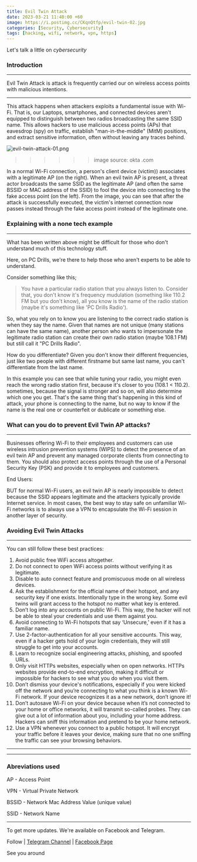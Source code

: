 ```yaml
---
title: Evil Twin Attack
date: 2023-03-21 11:40:00 +60
image: https://i.postimg.cc/CKqnQtfp/evil-twin-02.jpg
categories: [Security, Cybersecurity]
tags: [hacking, wifi, network, vpn, https]
---
```


Let's talk a little on *cybersecurity*
### Introduction
---

Evil Twin Attack is attack is frequently carried our on wireless access points with malicious intentions.

---

This attack happens when attackers exploits a fundamental issue with Wi-Fi. That is, our Laptops, smartphones, and connected devices aren't equipped to distinguish between two radios broadcasting the same SSID name. This allows hackers to use malicious access points (APs) that eavesdrop (spy) on traffic, establish "man-in-the-middle" (MitM) positions, and extract sensitive information, often without leaving any traces behind.

![evil-twin-attack-01.png](https://i.postimg.cc/KvJVspnz/evil-twin-attack-01.png)

>>>>>> image source: okta .com

In a normal Wi-Fi connection, a person's client device (victim)) associates with a legitimate AP (on the right). When an evil twin AP is present, a threat actor broadcasts the same SSID as the legitimate AP (and often the same BSSID or MAC address of the SSID) to fool the device into connecting to the fake access point (on the left).
From the image, you can see that after the attack is successfully executed, the victim's internet connection now passes instead through the fake access point instead of the legitimate one.

### Explaining with a none tech example
---
What has been written above might be difficult for those who don't understand much of this technology stuff. 

Here, on PC Drills, we're there to help those who aren't experts to be able to understand.

Consider something like this;
> You have a particular radio station that you always listen to. Consider that, you don't know it's frequency mudulation (something like 110.2 FM but you don't know), all you know is the name of the radio station (maybe it's something like 'PC Drills Radio').

So, what you rely on to know you are listening to the correct radio station is when they say the name. Given that names are not unique (many stations can have the same name), another person who wants to impersonate the legitimate radio station can create their own radio station (maybe 108.1 FM) but still call it "PC Drills Radio".

How do you differentiate? Given you don't know their different frequencies, just like two people with different firstname but same last name, you can't differentiate from the last name.

In this example you can see that while tuning your radio, you might even reach the wrong radio station first, because it's closer to you (108.1 < 110.2). sometimes, because the signal is stronger and so on, will also determine which one you get.
That's the same thing that's happening in this kind of attack, your phone is connecting to the name, but no way to know if the name is the real one or counterfeit or dublicate or something else.


### What can you do to prevent Evil Twin AP attacks?
---

Businesses offering Wi-Fi to their employees and customers can use wireless intrusion prevention systems (WIPS) to detect the presence of an evil twin AP and prevent any managed corporate clients from connecting to them. You should also protect access points through the use of a Personal Security Key (PSK) and provide it to employees and customers.

End Users:

BUT for normal Wi-Fi users, an evil twin AP is nearly impossible to detect because the SSID appears legitimate and the attackers typically provide Internet service. In most cases, the best way to stay safe on unfamiliar Wi-Fi networks is to always use a VPN to encapsulate the Wi-Fi session in another layer of security.

### Avoiding Evil Twin Attacks
---

You can still follow these best practices:

1.   Avoid public free WiFi access altogether.
2.   Do not connect to open WiFi access points without verifying it as legitimate.
3.   Disable to auto connect feature and promiscuous mode on all wireless devices.
4.   Ask the establishment for the official name of their hotspot, and any security key if one exists. Intentionally type in the wrong key. Some evil twins will grant access to the hotspot no matter what key is entered.
5.   Don’t log into any accounts on public Wi-Fi. This way, the hacker will not be able to steal your credentials and use them against you.
6.   Avoid connecting to Wi-Fi hotspots that say ‘Unsecure,’ even if it has a familiar name.
7.   Use 2-factor-authentication for all your sensitive accounts. This way, even if a hacker gets hold of your login credentials, they will still struggle to get into your accounts.
8.   Learn to recognize social engineering attacks, phishing, and spoofed URLs.
9.   Only visit HTTPs websites, especially when on open networks. HTTPs websites provide end-to-end encryption, making it difficult or impossible for hackers to see what you do when you visit them.
10.   Don’t dismiss your device's notifications, especially if you were kicked off the network and you’re connecting to what you think is a known Wi-Fi network. If your device recognizes it as a new network, don’t ignore it!
11.   Don’t autosave Wi-Fi on your device because when it’s not connected to your home or office networks, it will transmit so-called probes. They can give out a lot of information about you, including your home address. Hackers can sniff this information and pretend to be your home network.
12.   Use a VPN whenever you connect to a public hotspot. It will encrypt your traffic before it leaves your device, making sure that no one sniffing the traffic can see your browsing behaviors.
_______

---
### Abreviations used
AP - Access Point

VPN - Virtual Private Network

BSSID - Network Mac Address Value (unique value)

SSID - Network Name

---
To get more updates. 
We're available on 
Facebook and Telegram.

Follow | [Telegram Channel](https://t.me/pcdrills/) | [Facebook Page](https://facebook.com/pcdrillsofficial/)

See you around
